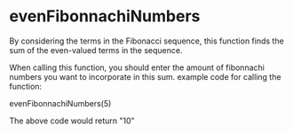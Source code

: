 # evenFibonnachiNumbers
By considering the terms in the Fibonacci sequence, this function finds the sum of the even-valued terms in the sequence.


When calling this function, you should enter the amount of fibonnachi numbers you want to incorporate in this sum.
example code for calling the function:

evenFibonnachiNumbers(5)

The above code would return "10"
